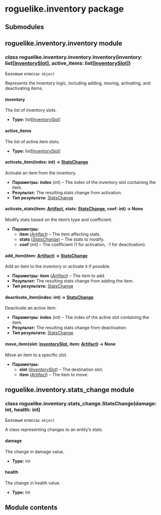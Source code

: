 # roguelike.inventory package

## Submodules

## roguelike.inventory.inventory module

### *class* roguelike.inventory.inventory.Inventory(inventory: list[[InventorySlot](roguelike.entities.md#roguelike.entities.inventory_slot.InventorySlot)], active_items: list[[InventorySlot](roguelike.entities.md#roguelike.entities.inventory_slot.InventorySlot)])

Базовые классы: `object`

Represents the inventory logic, including adding, moving, activating, and deactivating items.

#### inventory

The list of inventory slots.

* **Type:**
  list[[InventorySlot](roguelike.entities.md#roguelike.entities.inventory_slot.InventorySlot)]

#### active_items

The list of active item slots.

* **Type:**
  list[[InventorySlot](roguelike.entities.md#roguelike.entities.inventory_slot.InventorySlot)]

#### activate_item(index: int) → [StatsChange](#roguelike.inventory.stats_change.StatsChange)

Activate an item from the inventory.

* **Параметры:**
  **index** (*int*) – The index of the inventory slot containing the item.
* **Результат:**
  The resulting stats change from activation.
* **Тип результата:**
  [StatsChange](#roguelike.inventory.stats_change.StatsChange)

#### activate_stats(item: [Artifact](roguelike.entities.md#roguelike.entities.artifact.Artifact), stats: [StatsChange](#roguelike.inventory.stats_change.StatsChange), coef: int) → None

Modify stats based on the item’s type and coefficient.

* **Параметры:**
  * **item** ([*Artifact*](roguelike.entities.md#roguelike.entities.artifact.Artifact)) – The item affecting stats.
  * **stats** ([*StatsChange*](#roguelike.inventory.stats_change.StatsChange)) – The stats to modify.
  * **coef** (*int*) – The coefficient (1 for activation, -1 for deactivation).

#### add_item(item: [Artifact](roguelike.entities.md#roguelike.entities.artifact.Artifact)) → [StatsChange](#roguelike.inventory.stats_change.StatsChange)

Add an item to the inventory or activate it if possible.

* **Параметры:**
  **item** ([*Artifact*](roguelike.entities.md#roguelike.entities.artifact.Artifact)) – The item to add.
* **Результат:**
  The resulting stats change from adding the item.
* **Тип результата:**
  [StatsChange](#roguelike.inventory.stats_change.StatsChange)

#### deactivate_item(index: int) → [StatsChange](#roguelike.inventory.stats_change.StatsChange)

Deactivate an active item.

* **Параметры:**
  **index** (*int*) – The index of the active slot containing the item.
* **Результат:**
  The resulting stats change from deactivation.
* **Тип результата:**
  [StatsChange](#roguelike.inventory.stats_change.StatsChange)

#### move_item(slot: [InventorySlot](roguelike.entities.md#roguelike.entities.inventory_slot.InventorySlot), item: [Artifact](roguelike.entities.md#roguelike.entities.artifact.Artifact)) → None

Move an item to a specific slot.

* **Параметры:**
  * **slot** ([*InventorySlot*](roguelike.entities.md#roguelike.entities.inventory_slot.InventorySlot)) – The destination slot.
  * **item** ([*Artifact*](roguelike.entities.md#roguelike.entities.artifact.Artifact)) – The item to move.

## roguelike.inventory.stats_change module

### *class* roguelike.inventory.stats_change.StatsChange(damage: int, health: int)

Базовые классы: `object`

A class representing changes to an entity’s stats.

#### damage

The change in damage value.

* **Type:**
  int

#### health

The change in health value.

* **Type:**
  int

## Module contents
